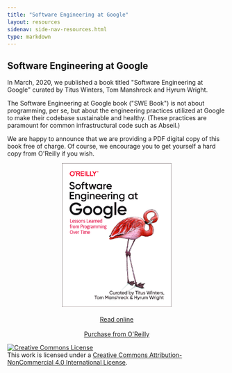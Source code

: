 ```yaml
---
title: "Software Engineering at Google"
layout: resources
sidenav: side-nav-resources.html
type: markdown
---
```


## Software Engineering at Google

In March, 2020, we published a book titled "Software Engineering at Google"
curated by Titus Winters, Tom Manshreck and Hyrum Wright.

The Software Engineering at Google book ("SWE Book") is not about programming,
per se, but about the engineering practices utilized at Google to make their
codebase sustainable and healthy. (These practices are paramount for common
infrastructural code such as Abseil.)

We are happy to announce that we are providing a PDF digital copy of this book free
of charge. Of course, we encourage you to get yourself a hard copy from O'Reilly
if you wish.

<center>
<div style="width:50%">
<a href="/resources/swe_at_google.2.pdf" target="_blank">
<img src="/img/swe_at_google.2.cover.jpg" alt="Software Engineering at Google" />
</a>
</div>
&nbsp;
<div>
<a href="/resources/swe_at_google.2.pdf" target="_blank" title="Read online">
Read online</a>
</div>
&nbsp;
&nbsp;
<div>
<a
href="https://www.oreilly.com/library/view/software-engineering-at/9781492082781/"
target="_blank" title="Purchase">
Purchase from O'Reilly</a>
</div>
</center>

<a rel="license" href="http://creativecommons.org/licenses/by-nc/4.0/"><img alt="Creative Commons License" style="border-width:0" src="https://i.creativecommons.org/l/by-nc/4.0/88x31.png" /></a><br />This work is licensed under a <a rel="license" href="http://creativecommons.org/licenses/by-nc/4.0/">Creative Commons Attribution-NonCommercial 4.0 International License</a>.
